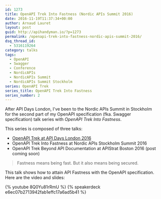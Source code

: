 ```yaml
---
id: 1273
title: OpenAPI Trek Into Fastness (Nordic APIs Summit 2016)
date: 2016-11-19T11:37:34+00:00
author: Arnaud Lauret
layout: post
guid: http://apihandyman.io/?p=1273
permalink: /openapi-trek-into-fastness-nordic-apis-summit-2016/
dsq_thread_id:
  - 5316119264
category: talks
tags:
  - OpenAPI
  - Swagger
  - Conference
  - NordicAPIs
  - NordicAPIs Summit
  - NordicAPIs Summit Stockholm
series: OpenAPI Trek
series_title: OpenAPI Trek Into Fastness
series_number: 2
---
```

After API Days London, I've been to the Nordic APIs Summit in Stockholm for the second part of my OpenAPI specification (fka. Swagger specification) talk series with *OpenAPI Trek Into Fastness*.<!--more-->

This series is composed of three talks:

- [OpenAPI Trek at API Days London 2016](http://apihandyman.io/openapi-trek-api-days-london-2016/)
- OpenAPI Trek Into Fastness at Nordic APIs Stockholm Summit 2016
- OpenAPI Trek Beyond API Documentation at APIStrat Boston 2016 (post coming soon)

> Fastness means being fast.
> But it also means being secured.

This talk shows how to attain API Fastness with the OpenAPI specification. Here are the video and slides:

{% youtube 8Q0Yu81rRmU %}
{% speakerdeck e6ec07b2713942fab1effc17a6ad5b41 %}